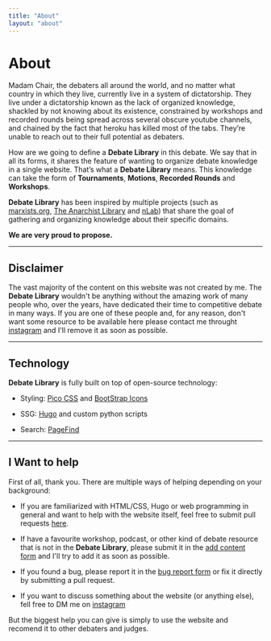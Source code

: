 ```yaml
---
title: "About"
layout: "about"
---
```


# About

Madam Chair, the debaters all around the world, and no matter what country in which they live, currently live in a system of dictatorship. 
They live under a dictatorship known as the lack of organized knowledge, shackled by not knowing about its existence, constrained by workshops and recorded rounds being spread across several obscure youtube channels, and chained by the fact that heroku has killed most of the tabs.
They’re unable to reach out to their full potential as debaters.

How are we going to define a **Debate Library** in this debate. We say that in all its forms, it shares the feature of wanting to organize debate knowledge in a single website. That’s what a **Debate Library** means. This knowledge can take the form of **Tournaments**, **Motions**, **Recorded Rounds** and **Workshops**.

**Debate Library** has been inspired by multiple projects (such as [marxists.org](https://www.marxists.org/), [The Anarchist Library](https://theanarchistlibrary.org/) and [nLab](https://ncatlab.org/)) that share the goal of gathering and organizing knowledge about their specific domains.

**We are very proud to propose.**

---

## Disclaimer

The vast majority of the content on this website was not created by me. The **Debate Library** wouldn't be anything without the amazing work of many people who, over the years, have dedicated their time to competitive debate in many ways. If you are one of these people and, for any reason, don't want some resource to be available here please contact me throught [instagram](https://www.instagram.com/ttttardigrado) and I'll remove it as soon as possible.

---

## Technology

**Debate Library** is fully built on top of open-source technology:

* Styling: [Pico CSS](https://picocss.com/) and [BootStrap Icons](https://icons.getbootstrap.com/)

* SSG: [Hugo](https://gohugo.io/) and custom python scripts

* Search: [PageFind](https://pagefind.app/)


---

## I Want to help
First of all, thank you. There are multiple ways of helping depending on your background:
* If you are familiarized with HTML/CSS, Hugo or web programming in general and want to help with the website itself, feel free to submit pull requests [here](https://github.com/tttardigrado/debatelibrary).

* If have a favourite workshop, podcast, or other kind of debate resource that is not in the **Debate Library**, please submit it in the [add content form](https://forms.gle/NAbfJBJvqSVfSE4BA) and I'll try to add it as soon as possible. 

* If you found a bug, please report it in the [bug report form](https://forms.gle/HW9dpzUs3ZpFZjXr5) or fix it directly by submitting a pull request.

* If you want to discuss something about the website (or anything else), fell free to DM me on [instagram](https://www.instagram.com/ttttardigrado)

But the biggest help you can give is simply to use the website and recomend it to other debaters and judges.
